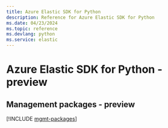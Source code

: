 ```yaml
---
title: Azure Elastic SDK for Python
description: Reference for Azure Elastic SDK for Python
ms.date: 04/23/2024
ms.topic: reference
ms.devlang: python
ms.service: elastic
---
```

# Azure Elastic SDK for Python - preview

## Management packages - preview
[!INCLUDE [mgmt-packages](elastic-mgmt-index.md)]